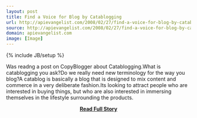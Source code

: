 ```yaml
---
layout: post
title: Find a Voice for Blog by Catablogging
url: http://apievangelist.com/2008/02/27/find-a-voice-for-blog-by-catablogging/
source: http://apievangelist.com/2008/02/27/find-a-voice-for-blog-by-catablogging/
domain: apievangelist.com
image: [Image]
---
```

{% include JB/setup %}<p>Was readng a post on CopyBlogger about Catablogging.What is catablogging you ask?Do we really need  new terminology for the way you blog?A catablog is basically a blog that is designed to mix content and commerce in a very deliberate fashion.Its looking to attract people who are interested in buying things, but who are also interested in immersing themselves in the lifestyle surrounding the products.</p>
<center><p><a href="http://apievangelist.com/2008/02/27/find-a-voice-for-blog-by-catablogging/" style='padding:25px; font-sze:18px; font-weight: bold;'>Read Full Story</a></p></center>
